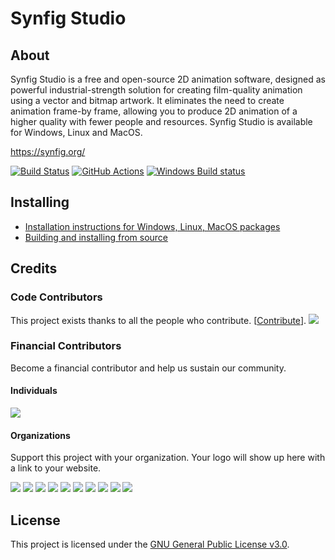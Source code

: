 Synfig Studio
=============

About
-----

Synfig Studio is a free and open-source 2D animation software, designed as
powerful industrial-strength solution for creating film-quality animation using
a vector and bitmap artwork. It eliminates the need to create animation
frame-by frame, allowing you to produce 2D animation of a higher quality with
fewer people and resources. Synfig Studio is available for Windows, Linux and
MacOS.

https://synfig.org/

[![Build Status](https://travis-ci.com/synfig/synfig.svg?branch=master)](https://app.travis-ci.com/synfig/synfig)
[![GitHub Actions](https://github.com/synfig/synfig/workflows/Synfig%20CI/badge.svg?branch=master)](https://github.com/synfig/synfig/actions)
[![Windows Build status](https://img.shields.io/appveyor/ci/synfig/synfig/master.svg?label=Windows%20build)](https://ci.appveyor.com/project/Synfig/synfig/branch/master)

Installing
----------

* [Installation instructions for Windows, Linux, MacOS packages](https://synfig.readthedocs.io/en/latest/installation.html)
* [Building and installing from source](https://synfig-docs-dev.readthedocs.io/en/latest/building/Building%20Synfig.html)

## Credits

### Code Contributors

This project exists thanks to all the people who contribute. [[Contribute](https://synfig-docs-dev.readthedocs.io/en/latest/community/contribution%20guidelines.html)].
<a href="https://github.com/synfig/synfig/graphs/contributors"><img src="https://opencollective.com/synfig/contributors.svg?width=890&button=false" /></a>

### Financial Contributors

Become a financial contributor and help us sustain our community.

#### Individuals

<a href="https://opencollective.com/synfig"><img src="https://opencollective.com/synfig/individuals.svg?width=890"></a>

#### Organizations

Support this project with your organization. Your logo will show up here with a link to your website.

<a href="https://opencollective.com/synfig/organization/0/website"><img src="https://opencollective.com/synfig/organization/0/avatar.svg"></a>
<a href="https://opencollective.com/synfig/organization/1/website"><img src="https://opencollective.com/synfig/organization/1/avatar.svg"></a>
<a href="https://opencollective.com/synfig/organization/2/website"><img src="https://opencollective.com/synfig/organization/2/avatar.svg"></a>
<a href="https://opencollective.com/synfig/organization/3/website"><img src="https://opencollective.com/synfig/organization/3/avatar.svg"></a>
<a href="https://opencollective.com/synfig/organization/4/website"><img src="https://opencollective.com/synfig/organization/4/avatar.svg"></a>
<a href="https://opencollective.com/synfig/organization/5/website"><img src="https://opencollective.com/synfig/organization/5/avatar.svg"></a>
<a href="https://opencollective.com/synfig/organization/6/website"><img src="https://opencollective.com/synfig/organization/6/avatar.svg"></a>
<a href="https://opencollective.com/synfig/organization/7/website"><img src="https://opencollective.com/synfig/organization/7/avatar.svg"></a>
<a href="https://opencollective.com/synfig/organization/8/website"><img src="https://opencollective.com/synfig/organization/8/avatar.svg"></a>
<a href="https://opencollective.com/synfig/organization/9/website"><img src="https://opencollective.com/synfig/organization/9/avatar.svg"></a>

## License

This project is licensed under the [GNU General Public License v3.0](https://github.com/synfig/synfig/blob/master/LICENSE).
